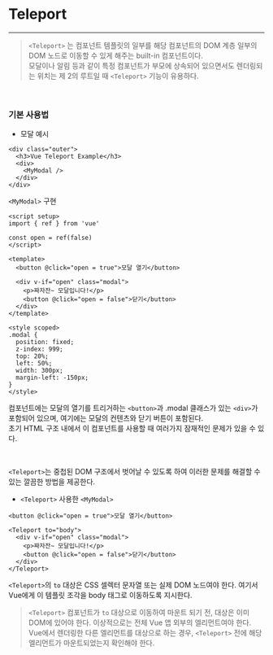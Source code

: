 # Teleport

---

> `<Teleport>` 는 컴포넌트 템플릿의 일부를 해당 컴포넌트의 DOM 계층 일부의 DOM 노드로 이동할 수 있게 해주는 built-in 컴포넌트이다.  
> 모달이나 알림 등과 같이 특정 컴포넌트가 부모에 상속되어 있으면서도 렌더링되는 위치는 제 2의 루트일 때 `<Teleport>` 기능이 유용하다.

&nbsp;

### 기본 사용법

- 모달 예시

```
<div class="outer">
  <h3>Vue Teleport Example</h3>
  <div>
    <MyModal />
  </div>
</div>
```

`<MyModal>` 구현

```
<script setup>
import { ref } from 'vue'

const open = ref(false)
</script>

<template>
  <button @click="open = true">모달 열기</button>

  <div v-if="open" class="modal">
    <p>짜자잔~ 모달입니다!</p>
    <button @click="open = false">닫기</button>
  </div>
</template>

<style scoped>
.modal {
  position: fixed;
  z-index: 999;
  top: 20%;
  left: 50%;
  width: 300px;
  margin-left: -150px;
}
</style>
```

컴포넌트에는 모달의 열기를 트리거하는 `<button>`과 .modal 클래스가 있는 `<div>`가 포함되어 있으며, 여기에는 모달의 컨텐츠와 닫기 버튼이 포함된다.  
초기 HTML 구조 내에서 이 컴포넌트를 사용할 때 여러가지 잠재적인 문제가 있을 수 있다.

&nbsp;

`<Teleport>`는 중첩된 DOM 구조에서 벗어날 수 있도록 하여 이러한 문제를 해결할 수 있는 깔끔한 방법을 제공한다.

- `<Teleport>` 사용한 `<MyModal>`

```
<button @click="open = true">모달 열기</button>

<Teleport to="body">
  <div v-if="open" class="modal">
    <p>짜자잔~ 모달입니다!</p>
    <button @click="open = false">닫기</button>
  </div>
</Teleport>
```

`<Teleport>`의 `to` 대상은 CSS 셀렉터 문자열 또는 실제 DOM 노드여야 한다. 여기서 Vue에게 이 템플릿 조각을 body 태그로 이동하도록 지시한다.

> `<Teleport>` 컴포넌트가 `to` 대상으로 이동하여 마운트 되기 전, 대상은 이미 DOM에 있어야 한다. 이상적으로는 전체 Vue 앱 외부의 엘리먼트여야 한다. Vue에서 렌더링한 다른 엘리먼트를 대상으로 하는 경우, `<Teleport>` 전에 해당 엘리먼트가 마운트되었는지 확인해야 한다.
